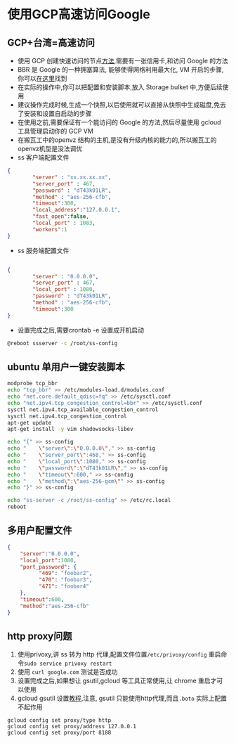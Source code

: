 # 使用GCP高速访问Google

## GCP+台湾=高速访问

* 使用 GCP 创建快速访问的节点[方法](https://suiyuanjian.com/124.html),需要有一张信用卡,和访问 Google 的方法
* BBR 是 Google 的一种拥塞算法, 能够使得网络利用最大化, VM 开启的步骤,你可以[在这里](https://xiaozhou.net/enable-bbr-for-vps-2017-06-10.html)找到
* 在实际的操作中,你可以把配置和安装脚本,放入 Storage bulket 中,方便后续使用
* 建议操作完成时候,生成一个快照,以后使用就可以直接从快照中生成磁盘,免去了安装和设置自启动的步骤
* 在使用之前,需要保证有一个能访问的 Google 的方法,然后尽量使用 gcloud 工具管理启动你的 GCP VM
* 在搬瓦工中的openvz 结构的主机,是没有升级内核的能力的,所以搬瓦工的openvz机型是没法调优
* ss 客户端配置文件

```json
{
        "server" : "xx.xx.xx.xx",
        "server_port" : 467,
        "password" : "dT43k01LR",
        "method" : "aes-256-cfb",
        "timeout":300,
        "local_address":"127.0.0.1",
        "fast_open":false,
        "local_port" : 1083,
        "workers":1
}

```

* ss 服务端配置文件

```json

{
        "server" : "0.0.0.0",
        "server_port" : 467,
        "local_port" : 1080,
        "password" : "dT43k01LR",
        "method" : "aes-256-cfb",
        "timeout":300
}
```

* 设置完成之后,需要crontab -e 设置成开机启动
```bash
@reboot ssserver -c /root/ss-config
```
## ubuntu 单用户一键安装脚本

```bash
modprobe tcp_bbr
echo "tcp_bbr" >> /etc/modules-load.d/modules.conf
echo "net.core.default_qdisc=fq" >> /etc/sysctl.conf
echo "net.ipv4.tcp_congestion_control=bbr" >> /etc/sysctl.conf
sysctl net.ipv4.tcp_available_congestion_control
sysctl net.ipv4.tcp_congestion_control
apt-get update
apt-get install -y vim shadowsocks-libev

echo "{" >> ss-config
echo "    \"server\":\"0.0.0.0\"," >> ss-config
echo "    \"server_port\":468," >> ss-config
echo "    \"local_port\":1080," >> ss-config
echo "    \"password\":\"dT43k01LR\"," >> ss-config
echo "    \"timeout\":600," >> ss-config
echo "    \"method\":\"aes-256-gcm\"" >> ss-config
echo "}" >> ss-config

echo "ss-server -c /root/ss-config" >> /etc/rc.local
reboot

```

## 多用户配置文件

```json
{
    "server":"0.0.0.0",
    "local_port":1080,
    "port_password": {
          "469": "foobar2",
          "470": "foobar3",
          "471": "foobar4"
    },
    "timeout":600,
    "method":"aes-256-cfb"
}
```

## http proxy问题

1. 使用privoxy,讲 ss 转为 http 代理,配置文件位置`/etc/privoxy/config` 重启命令`sudo service privoxy restart`
2. 使用 `curl google.com` 测试是否成功
3. 设置完成之后,如果想让 gsutil,gcloud 等工具正常使用,让 chrome 重启才可以使用
4. gcloud gsutil 设置[教程](https://medium.com/google-cloud/configuring-gcloud-gsutil-and-bq-to-use-proxy-servers-4f09dbaf42c2),注意, gsutil 只能使用http代理,而且`.boto` 实际上配置不起作用

```shell
gcloud config set proxy/type http
gcloud config set proxy/address 127.0.0.1
gcloud config set proxy/port 8188
```


